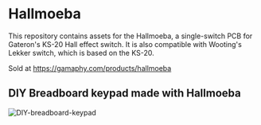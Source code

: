 # Hallmoeba

This repository contains assets for the Hallmoeba, a single-switch PCB for Gateron's KS-20 Hall effect switch. It is also compatible with Wooting's Lekker switch, which is based on the KS-20.

Sold at https://gamaphy.com/products/hallmoeba

## DIY Breadboard keypad made with Hallmoeba
![DIY-breadboard-keypad](https://github.com/gamaPhy/Hallmoeba/assets/130177422/64555da7-2de8-41c0-bf1e-38e0ba115194)

